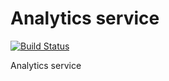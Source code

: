 Analytics service
=====
[![Build Status](https://travis-ci.org/lecle/analyticsservice.svg?branch=master)](https://travis-ci.org/lecle/analyticsservice)

Analytics service